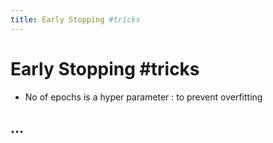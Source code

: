 ```yaml
---
title: Early Stopping #tricks
---
```


# Early Stopping #tricks
- No of epochs is a hyper parameter : to prevent overfitting

## …










































































